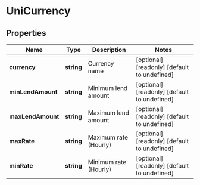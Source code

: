 # UniCurrency

## Properties

Name | Type | Description | Notes
------------ | ------------- | ------------- | -------------
**currency** | **string** | Currency name | [optional] [readonly] [default to undefined]
**minLendAmount** | **string** | Minimum lend amount | [optional] [readonly] [default to undefined]
**maxLendAmount** | **string** | Maximum lend amount | [optional] [readonly] [default to undefined]
**maxRate** | **string** | Maximum rate (Hourly) | [optional] [readonly] [default to undefined]
**minRate** | **string** | Minimum rate (Hourly) | [optional] [readonly] [default to undefined]

